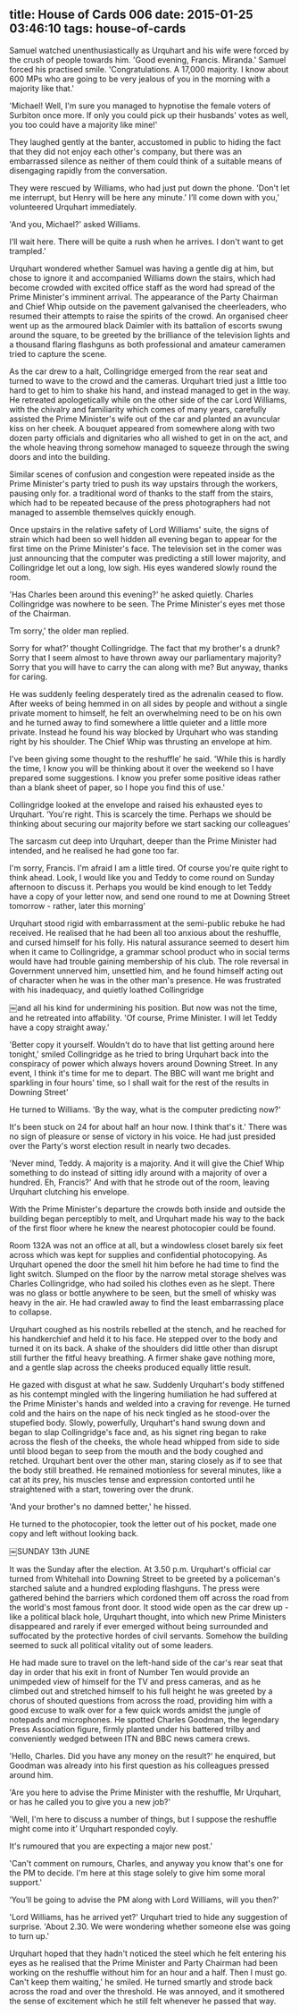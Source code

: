 title: House of Cards 006
date: 2015-01-25 03:46:10
tags: house-of-cards
---

Samuel watched unenthusiastically as Urquhart and his wife were forced by the crush of people towards him. 'Good evening, Francis. Miranda.' Samuel forced his practised smile. 'Congratulations. A 17,000 majority. I know about 600 MPs who are going to be very jealous of you in the morning with a majority like that.'

'Michael! Well, I'm sure you managed to hypnotise the female voters of Surbiton once more. If only you could pick up their husbands' votes as well, you too could have a majority like mine!'

They laughed gently at the banter, accustomed in public to hiding the fact that they did not enjoy each other's company, but there was an embarrassed silence as neither of them could think of a suitable means of disengaging rapidly from the conversation.

They were rescued by Williams, who had just put down the phone. 'Don't let me interrupt, but Henry will be here any minute.' I’ll come down with you,' volunteered Urquhart immediately.

'And you, Michael?' asked Williams.

I’ll wait here. There will be quite a rush when he arrives. I don't want to get trampled.'

Urquhart wondered whether Samuel was having a gentle dig at him, but chose to ignore it and accompanied Williams down the stairs, which had become crowded with excited office staff as the word had spread of the Prime Minister's imminent arrival. The appearance of the Party Chairman and Chief Whip outside on the pavement galvanised the cheerleaders, who resumed their attempts to raise the spirits of the crowd. An organised cheer went up as the armoured black Daimler with its battalion of escorts swung around the square, to be greeted by the brilliance of the television lights and a thousand flaring flashguns as both professional and amateur cameramen tried to capture the scene.

As the car drew to a halt, Collingridge emerged from the rear seat and turned to wave to the crowd and the cameras. Urquhart tried just a little too hard to get to him to shake his hand, and instead managed to get in the way. He retreated apologetically while on the other side of the car Lord Williams, with the chivalry and familiarity which comes of many years, carefully assisted the Prime Minister's wife out of the car and planted an avuncular kiss on her cheek. A bouquet appeared from somewhere along with two dozen party officials and dignitaries who all wished to get in on the act, and the whole heaving throng somehow managed to squeeze through the swing doors and into the building.

Similar scenes of confusion and congestion were repeated inside as the Prime Minister's party tried to push its way upstairs through the workers, pausing only for. a traditional word of thanks to the staff from the stairs, which had to be repeated because of the press photographers had not managed to assemble themselves quickly enough.

Once upstairs in the relative safety of Lord Williams' suite, the signs of strain which had been so well hidden all evening began to appear for the first time on the Prime Minister's face. The television set in the comer was just announcing that the computer was predicting a still lower majority, and Collingridge let out a long, low sigh. His eyes wandered slowly round the room.

'Has Charles been around this evening?' he asked quietly. Charles Collingridge was nowhere to be seen. The Prime Minister's eyes met those of the Chairman.

Tm sorry,' the older man replied.

Sorry for what?’ thought Collingridge. The fact that my brother's a drunk? Sorry that I seem almost to have thrown away our parliamentary majority? Sorry that you will have to carry the can along with me? But anyway, thanks for caring.

He was suddenly feeling desperately tired as the adrenalin ceased to flow. After weeks of being hemmed in on all sides by people and without a single private moment to himself, he felt an overwhelming need to be on his own and he turned away to find somewhere a little quieter and a little more private. Instead he found his way blocked by Urquhart who was standing right by his shoulder. The Chief Whip was thrusting an envelope at him.

I've been giving some thought to the reshuffle’ he said. 'While this is hardly the time, I know you will be thinking about it over the weekend so I have prepared some suggestions. I know you prefer some positive ideas rather than a blank sheet of paper, so I hope you find this of use.'

Collingridge looked at the envelope and raised his exhausted eyes to Urquhart. ‘You're right. This is scarcely the time. Perhaps we should be thinking about securing our majority before we start sacking our colleagues’

The sarcasm cut deep into Urquhart, deeper than the Prime Minister had intended, and he realised he had gone too far.

I'm sorry, Francis. I'm afraid I am a little tired. Of course you're quite right to think ahead. Look, I would like you and Teddy to come round on Sunday afternoon to discuss it. Perhaps you would be kind enough to let Teddy have a copy of your letter now, and send one round to me at Downing Street tomorrow - rather, later this morning’

Urquhart stood rigid with embarrassment at the semi-public rebuke he had received. He realised that he had been all too anxious about the reshuffle, and cursed himself for his folly. His natural assurance seemed to desert him when it came to Collingridge, a grammar school product who in social terms would have had trouble gaining membership of his club. The role reversal in Government unnerved him, unsettled him, and he found himself acting out of character when he was in the other man's presence. He was frustrated with his inadequacy, and quietly loathed Collingridge

￼and all his kind for undermining his position. But now was not the time, and he retreated into affability. 'Of course, Prime Minister. I will let Teddy have a copy straight away.'

'Better copy it yourself. Wouldn't do to have that list getting around here tonight,' smiled Collingridge as he tried to bring Urquhart back into the conspiracy of power which always hovers around Downing Street. In any event, I think it's time for me to depart. The BBC will want me bright and sparkling in four hours' time, so I shall wait for the rest of the results in Downing Street’

He turned to Williams. 'By the way, what is the computer predicting now?'

It's been stuck on 24 for about half an hour now. I think that's it.' There was no sign of pleasure or sense of victory in his voice. He had just presided over the Party's worst election result in nearly two decades.

'Never mind, Teddy. A majority is a majority. And it will give the Chief Whip something to do instead of sitting idly around with a majority of over a hundred. Eh, Francis?' And with that he strode out of the room, leaving Urquhart clutching his envelope.

With the Prime Minister's departure the crowds both inside and outside the building began perceptibly to melt, and Urquhart made his way to the back of the first floor where he knew the nearest photocopier could be found.

Room 132A was not an office at all, but a windowless closet barely six feet across which was kept for supplies and confidential photocopying. As Urquhart opened the door the smell hit him before he had time to find the light switch. Slumped on the floor by the narrow metal storage shelves was Charles Collingridge, who had soiled his clothes even as he slept. There was no glass or bottle anywhere to be seen, but the smell of whisky was heavy in the air. He had crawled away to find the least embarrassing place to collapse.

Urquhart coughed as his nostrils rebelled at the stench, and he reached for his handkerchief and held it to his face. He stepped over to the body and turned it on its back. A shake of the shoulders did little other than disrupt still further the fitful heavy breathing. A firmer shake gave nothing more, and a gentle slap across the cheeks produced equally little result.

He gazed with disgust at what he saw. Suddenly Urquhart's body stiffened as his contempt mingled with the lingering humiliation he had suffered at the Prime Minister's hands and welded into a craving for revenge. He turned cold and the hairs on the nape of his neck tingled as he stood-over the stupefied body. Slowly, powerfully, Urquhart's hand swung down and began to slap Collingridge's face and, as his signet ring began to rake across the flesh of the cheeks, the whole head whipped from side to side until blood began to seep from the mouth and the body coughed and retched. Urquhart bent over the other man, staring closely as if to see that the body still breathed. He remained motionless for several minutes, like a cat at its prey, his muscles tense and expression contorted until he straightened with a start, towering over the drunk.

'And your brother's no damned better,' he hissed.

He turned to the photocopier, took the letter out of his pocket, made one copy and left without looking back.

￼SUNDAY 13th JUNE

It was the Sunday after the election. At 3.50 p.m. Urquhart's official car turned from Whitehall into Downing Street to be greeted by a policeman's starched salute and a hundred exploding flashguns. The press were gathered behind the barriers which cordoned them off across the road from the world's most famous front door. It stood wide open as the car drew up - like a political black hole, Urquhart thought, into which new Prime Ministers disappeared and rarely if ever emerged without being surrounded and suffocated by the protective hordes of civil servants. Somehow the building seemed to suck all political vitality out of some leaders.

He had made sure to travel on the left-hand side of the car's rear seat that day in order that his exit in front of Number Ten would provide an unimpeded view of himself for the TV and press cameras, and as he climbed out and stretched himself to his full height he was greeted by a chorus of shouted questions from across the road, providing him with a good excuse to walk over for a few quick words amidst the jungle of notepads and microphones. He spotted Charles Goodman, the legendary Press Association figure, firmly planted under his battered trilby and conveniently wedged between ITN and BBC news camera crews.

'Hello, Charles. Did you have any money on the result?' he enquired, but Goodman was already into his first question as his colleagues pressed around him.

'Are you here to advise the Prime Minister with the reshuffle, Mr Urquhart, or has he called you to give you a new job?'

'Well, I'm here to discuss a number of things, but I suppose the reshuffle might come into it’ Urquhart responded coyly.

It's rumoured that you are expecting a major new post.'

'Can't comment on rumours, Charles, and anyway you know that's one for the PM to decide. I'm here at this stage solely to give him some moral support.'

‘You’ll be going to advise the PM along with Lord Williams, will you then?'

'Lord Williams, has he arrived yet?' Urquhart tried to hide any suggestion of surprise. 'About 2.30. We were wondering whether someone else was going to turn up.'

Urquhart hoped that they hadn't noticed the steel which he felt entering his eyes as he realised that the Prime Minister and Party Chairman had been working on the reshuffle without him for an hour and a half. Then I must go. Can't keep them waiting,' he smiled. He turned smartly and strode back across the road and over the threshold. He was annoyed, and it smothered the sense of excitement which he still felt whenever he passed that way.

